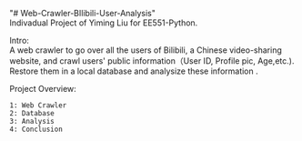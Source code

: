 "# Web-Crawler-BIlibili-User-Analysis"  
Indivadual Project of Yiming Liu for EE551-Python.

Intro:  
A web crawler to go over all the users of Bilibili, a Chinese video-sharing website, and crawl users' public information（User ID, Profile pic, Age,etc.). Restore them in a local database and analysize these information .

Project Overview:  
```
1: Web Crawler
2: Database 	
3: Analysis
4: Conclusion
```
